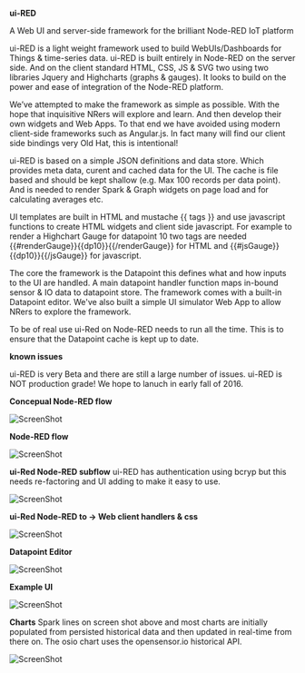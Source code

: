 **ui-RED**

A Web UI and server-side framework for the brilliant Node-RED IoT platform

ui-RED is a light weight framework used to build WebUIs/Dashboards for Things & time-series data.
ui-RED is built entirely in Node-RED on the server side. And on the client standard HTML, CSS, JS & SVG two using two libraries Jquery and Highcharts (graphs & gauges). It looks to build on the power and ease of integration of the Node-RED platform.

We’ve attempted to make the framework as simple as possible.
With the hope that inquisitive NRers will explore and learn.
And then develop their own widgets and Web Apps.
To that end we have avoided using modern client-side frameworks such as Angular.js.
In fact many will find our client side bindings very Old Hat, this is intentional!

ui-RED is based on a simple JSON definitions and data store.
Which provides meta data, curent and cached data for the UI.
The cache is file based and should be kept shallow (e.g. Max 100 records per data point).
And is needed to render Spark & Graph widgets on page load and for calculating averages etc.
 
UI templates are built in HTML and  mustache {{ tags }} and use javascript functions to create HTML widgets and client side javascript. For example to render a Highchart Gauge for datapoint 10 two tags are needed
{{#renderGauge}}{{dp10}}{{/renderGauge}} for HTML and {{#jsGauge}}{{dp10}}{{/jsGauge}} for javascript.

The core the framework is the Datapoint this defines what and how inputs to the UI are handled.
A main datapoint handler function maps in-bound sensor & IO data to datapoint store.
The framework comes with a built-in Datapoint editor.
We've also built a simple UI simulator Web App to allow NRers to explore the framework.

To be of real use ui-Red on Node-RED needs to run all the time.
This is to ensure that the Datapoint cache is kept up to date.

**known issues**

ui-RED is very Beta and there are still a large number of issues.
ui-RED is NOT production grade!
We hope to lanuch in early fall of 2016.

**Concepual Node-RED flow**

![ScreenShot](https://github.com/industrialinternet/ui-RED/blob/master/ui-red-v001.png)

**Node-RED flow**

![ScreenShot](https://github.com/industrialinternet/ui-RED/blob/master/ui-RED-flow-v3.png)

**ui-Red Node-RED subflow**  ui-RED has authentication using bcryp but this needs re-factoring and UI adding to make it easy to use.

![ScreenShot](https://github.com/industrialinternet/ui-RED/blob/master/ui-RED-sub-flow-v3.png)

**ui-Red Node-RED to -> Web client handlers & css**

![ScreenShot](https://github.com/industrialinternet/ui-RED/blob/master/Ui-red-client-03.png)

**Datapoint Editor**

![ScreenShot](https://github.com/industrialinternet/ui-RED/blob/master/ui-RED-dp-editor.png)

**Example UI**

![ScreenShot](https://github.com/industrialinternet/ui-RED/blob/master/ui-red.png)

**Charts**  Spark lines on screen shot above and most charts are initially populated from persisted historical data and then updated in real-time from there on. The osio chart uses the opensensor.io historical API.

![ScreenShot](https://github.com/industrialinternet/ui-RED/blob/master/uired-osio-hist.png)


